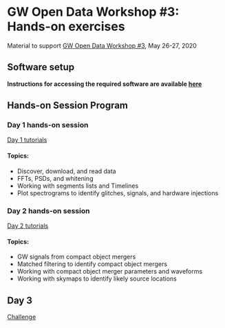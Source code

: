 # GW Open Data Workshop #3: Hands-on exercises

Material to support 
[GW Open Data Workshop #3](https://www.gw-openscience.org/s/workshop3/),
May 26-27, 2020

## Software setup

**Instructions for accessing the required software are available [here](./setup.md)**

## Hands-on Session Program

### Day 1 hands-on session

[Day 1 tutorials](./Day_1)

#### Topics:
 * Discover, download, and read data
 * FFTs, PSDs, and whitening
 * Working with segments lists and Timelines
 * Plot spectrograms to identify glitches, signals, and hardware injections

### Day 2 hands-on session

[Day 2 tutorials](./Day_2)

#### Topics:
 * GW signals from compact object mergers
 * Matched filtering to identify compact object mergers
 * Working with compact object merger parameters and waveforms
 * Working with skymaps to identify likely source locations

## Day 3

[Challenge](./Challenge)

